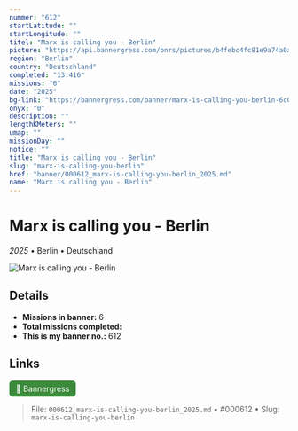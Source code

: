 ```yaml
---
nummer: "612"
startLatitude: ""
startLongitude: ""
titel: "Marx is calling you - Berlin"
picture: "https://api.bannergress.com/bnrs/pictures/b4febc4fc81e9a74a0a8f4477b56ed56"
region: "Berlin"
country: "Deutschland"
completed: "13.416"
missions: "6"
date: "2025"
bg-link: "https://bannergress.com/banner/marx-is-calling-you-berlin-6c02"
onyx: "0"
description: ""
lengthKMeters: ""
umap: ""
missionDay: ""
notice: ""
title: "Marx is calling you - Berlin"
slug: "marx-is-calling-you-berlin"
href: "banner/000612_marx-is-calling-you-berlin_2025.md"
name: "Marx is calling you - Berlin"
---
```

# Marx is calling you - Berlin

*2025* • Berlin • Deutschland

![Marx is calling you - Berlin](https://api.bannergress.com/bnrs/pictures/b4febc4fc81e9a74a0a8f4477b56ed56)



## Details

- **Missions in banner:** 6
- **Total missions completed:** 
- **This is my banner no.:** 612





## Links
<a href="https://bannergress.com/banner/marx-is-calling-you-berlin-6c02" target="_blank" style="display:inline-block;margin-right:8px;padding:6px 12px;background:#3c8b3c;color:#fff;text-decoration:none;border-radius:6px;">🔗 Bannergress</a>



> File: `000612_marx-is-calling-you-berlin_2025.md` • #000612 • Slug: `marx-is-calling-you-berlin`
